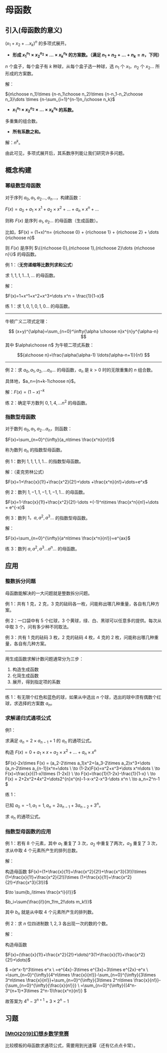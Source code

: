 # 母函数

## 引入(母函数的意义)

$(x_1+x_2+\dots x_k)^n$ 的多项式展开。

- **形成 ${x_1}^{n_1}\times {x_2}^{n_2}\times \dots \times{x_k}^{n_k}$ 的方案数。（满足 $n_1+n_2+\dots +n_k=n$，下同）**

$n$ 个盒子，每个盒子有 $k$ 种球，从每个盒子选一种球，选 $n_1$ 个 $x_1$，$n_2$ 个 $x_2\dots$ 所形成的方案数。

解：

${n\choose n_1}\times {n-n_1\choose n_2}\times {n-n_1-n_2\choose n_3}\dots \times {n-\sum_{i=1}^{n-1}n_i\choose n_k}$

- **${x_1}^{n_1}\times {x_2}^{n_2}\times \dots \times{x_k}^{n_k}$ 的系数。**

多重集的组合数。

- **所有系数之和。**

解：$n^k$。

由此可见，多项式展开后，其系数序列能让我们研究许多问题。

## 概念构建

### 幂级数型母函数

对于序列 $a_0,a_1,a_2\dots ,a_n\dots$，构建函数：

$F(x)=a_0+a_1\times x^{1}+a_2\times x^2+\dots + a_n\times x^n+\dots$

则称 $F(x)$ 是序列 $a_1,a_2\dots$ 的母函数（生成函数）。

比如，$F(x) = (1+x)^n= {n\choose 0} + {n\choose 1} + {n\choose 2} + \dots {n\choose n}$

则 $F(x)$ 是序列 $\{{n\choose 0},{n\choose 1},{n\choose 2}\dots {n\choose n}\}$ 的母函数。

例 $1$：（**无穷递缩等比数列求和公式**）

求 $1,1,1,1\dots 1,\dots$ 的母函数。

解：

$F(x)=1+x^1+x^2+x^3+\dots x^n = \frac{1}{1-x}$

练 $1$：求 $1,0,1,0,1,0\dots$ 的母函数。

---

牛顿广义二项式定理：

$$
(x+y)^{\alpha}=\sum_{n=0}^\infty{\alpha \choose n}x^{n}y^{\alpha-n}
$$
其中 $\alpha\choose n$ 为牛顿二项式系数：

$${a\choose n}=\frac{\alpha(\alpha-1) \ldots(\alpha-n+1)}{n!}
$$

---

例 $2$：求 $a_0,a_1,a_2,\dots a_n\dots$ 的母函数，$a_n$ 是 $k>0$ 时的无限重集的 $n$ 组合数。

具体地，$a_n={n+k-1\choose n}$。

解：$F(x)=(1-x)^{-k}$

练 $2$：确定平方数列 $0, 1, 4, \dots n^2$ 的母函数。

### 指数型母函数

对于数列 $a_0,a_1,a_2\dots a_n$，则函数：

$F(x)=\sum_{n=0}^{\infty}{a_n\times \frac{x^n}{n!}}$

称为数列 ${a_n}$ 的指数型母函数。

例 $1$：数列 $1,1,1,1,1\dots$ 的指数型母函数。

解：（麦克劳林公式）

$F(x)=1+\frac{x}{1!}+\frac{x^2}{2!}+\dots +\frac{x^n}{n!}+\dots=e^x$

例 $2$：数列 $1, -1, 1, -1, 1, -1, 1\dots$ 的母函数。

$F(x)=1-\frac{x}{1!}+\frac{x^2}{2!}-\dots +(-1)^n\times \frac{x^n}{n!}+\dots = e^{-x}$

例 $3$：数列 $1，a, a^2, a^3\dots$ 的指数型母函数。

解：

$F(x)=\sum_{n=0}^{\infty}{a^n\times \frac{x^n}{n!}}=e^{ax}$

练 $3$：数列 $a, a^2, a^3\dots a^n\dots$ 的母函数。

## 应用

### 整数拆分问题

母函数能解决的一大问题就是整数拆分问题。

例 $1$：共有 $1$ 克，$2$ 克，$3$ 克的砝码各一枚，问能称出哪几种重量，各自有几种方案。

例 $2$：一口袋中有 $5$ 个红球，$3$ 个黄球，绿、白、黑球可以任意多的提供。每次从中取 $3$ 个，问有多少种不同取法。

例 $3$：共有 $1$ 克的砝码 $3$ 枚，$2$ 克的砝码 $4$ 枚，$4$ 克的 $2$ 枚，问能称出哪几种重量，各自有几种方案。

---

用生成函数求解计数问题通常分为三步：

1. 构造生成函数
2. 化简生成函数
3. 展开，得到指定项的系数

---

练 $1$：有无限个红色和蓝色的球，如果从中选出 $n$ 个球，选出的球中须有偶数个红球，求选择的方案数 $a_n$。

### 求解递归式通项公式

例1：

求满足 $a_n=2\times a_{n-1} + 1$ 的 $a_n$ 的通项公式。

构造 $F(x)=0+a_1 \times x+a_2 \times x^{2}+\dots +a_n\times x^n$

$F(x)-2x\times F(x) = (a_2-2\times a_1)x^2+(a_3-2\times a_2)x^3+\dots (a_n-2\times a_{n-1})x^n+\dots
\\
\to (1-2x)F(x)=x^2+x^3+\dots x^n\dots
\\
\to F(x)=\frac{x}{(1-x)\times (1-2x)}
\\
\to F(x)=\frac{1}{1-2x}-\frac{1}{1-x}
\\
\to F(x) = 2+2x^2+4x^2+\dots2^{n}x^{n}-1-x-x^2-x^3-\dots x^n
\\
\to a_n=2^n-1
$

练 $1$：

已知 $a_0=-1,a_1=1,a_n=2a_{n-1}+3a_{n-2}+3^n$。

求 $a_n$ 的通项公式。

### 指数型母函数的应用

例 $1$：若有 $8$ 个元素，其中 $a_1$ 重复了 $3$ 次，$a_2$ 中重复了两次，$a_3$ 重复了 $3$ 次，求从中取 $4$ 个元素所产生的排列总数。

解：

构造母函数 $F(x)=(1+\frac{x}{1!}+\frac{x^2}{2!}+\frac{x^3}{3!})\times (1+\frac{x}{1!}+\frac{x^2}{2!})\times (1+\frac{x}{1!}+\frac{x^2}{2!}+\frac{x^3}{3!})$

$\to \sum{b_i\times \frac{x^i}{i!}}$

$b_i=\sum{\frac{i!}{m_1!m_2!\dots m_k!}}$

其中 $b_n$ 就是从中取 $4$ 个元素所产生的排列数。

例 $2$：求 $n$ 位四进制数 $1, 2, 3$ 各出现一次的数的个数。

解：

构造母函数

$F(x)=(\frac{x}{1!}+\frac{x^2}{2!}+\dots)^3(1+\frac{x}{1!}+\frac{x^2}{2!}+\dots)$

$
=(e^x-1)^3\times e^x
\\
=e^{4x}-3\times e^{3x}+3\times e^{2x}-e^x
\\
=\sum_{n=0}^{\infty}{4^n\times \frac{x}{n!}}-\sum_{n=0}^{\infty}{3\times 3^n\times \frac{x}{n!}}+\sum_{n=0}^{\infty}{3\times 2^n\times \frac{x}{n!}}-{\sum_{n=0}^{\infty}{\frac{x}{n!}}}
\\
=\sum_{n=0}^{\infty}{(4^n-3^{n+1}+3\times 2^n-1)\frac{x^n}{n!}}
$

故答案为 $4^n-3^{n+1}+3\times 2^n-1$

## 习题

### [[MtOI2019]幻想乡数学竞赛](https://www.luogu.com.cn/problem/P5517)

比较模板的母函数求通项公式，需要用到光速幂（还有亿点点卡常）。
